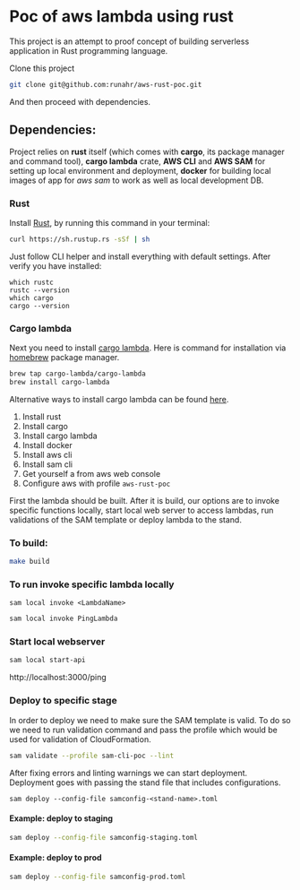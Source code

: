 # Poc of aws lambda using rust
This project is an attempt to proof concept of building serverless application in Rust programming language.

Clone this project
```bash
git clone git@github.com:runahr/aws-rust-poc.git
```

And then proceed with dependencies.

## Dependencies:
Project relies on **rust** itself (which comes with **cargo**, its package manager and command tool), **cargo lambda** crate, **AWS CLI** and **AWS SAM** for setting up local environment and deployment, **docker** for building local images of app for *aws sam* to work as well as local development DB.

### Rust
Install [Rust](https://doc.rust-lang.org/cargo/getting-started/installation.html), by running this command in your terminal:
```bash
curl https://sh.rustup.rs -sSf | sh
```
Just follow CLI helper and install everything with default settings. After verify you have installed:
```
which rustc
rustc --version
which cargo
cargo --version
```
### Cargo lambda
Next you need to install [cargo lambda](https://www.cargo-lambda.info/guide/what-is-cargo-lambda.html).
Here is command for installation via [homebrew](https://brew.sh/) package manager.
```bash
brew tap cargo-lambda/cargo-lambda
brew install cargo-lambda
```
Alternative ways to install cargo lambda can be found [here](https://www.cargo-lambda.info/guide/installation.html#with-nix).

1. Install rust
2. Install cargo
3. Install cargo lambda
4. Install docker
5. Install aws cli
6. Install sam cli
7. Get yourself a from aws web console
8. Configure aws with profile `aws-rust-poc`

First the lambda should be built. After it is build, our options are to invoke specific functions locally, start local web server to access lambdas, run validations of the SAM template or deploy lambda to the stand.
### To build: 
```bash
make build
```
### To run invoke specific lambda locally
```
sam local invoke <LambdaName>
```
```bash
sam local invoke PingLambda
```

### Start local webserver
```bash
sam local start-api
```
http://localhost:3000/ping

### Deploy to specific stage
In order to deploy we need to make sure the SAM template is valid.
To do so we need to run validation command and pass the profile which would be used for validation of CloudFormation.
```bash
sam validate --profile sam-cli-poc --lint
```
After fixing errors and linting warnings we can start deployment. Deployment goes with passing the stand file that includes configurations.
```
sam deploy --config-file samconfig-<stand-name>.toml
```
#### Example: deploy to staging

```bash
sam deploy --config-file samconfig-staging.toml
```

#### Example: deploy to prod

```bash
sam deploy --config-file samconfig-prod.toml
```